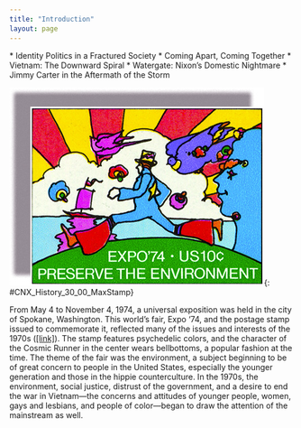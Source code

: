 ```yaml
---
title: "Introduction"
layout: page
---
```



<div data-type="abstract" markdown="1">
* Identity Politics in a Fractured Society
* Coming Apart, Coming Together
* Vietnam: The Downward Spiral
* Watergate: Nixon’s Domestic Nightmare
* Jimmy Carter in the Aftermath of the Storm

</div>

<?cnx.eoc class="summary" title="Summary"?>

<?cnx.eoc class="review-questions" title="Review Questions"?>

<?cnx.eoc class="critical-thinking" title="Critical Thinking Questions"?>

 ![An illustration in a psychedelic style depicts a man in a bell-bottomed suit and hat, leaping across an expanse of green land. In the background, a massive rainbow sprouts from a cloud, and bright birds and flowers sail through the air.](../resources/CNX_History_30_00_MaxStamp.jpg "Pop artist Peter Max designed this postage stamp to commemorate Expo &#x2018;74, a world&#x2019;s fair held in Spokane, Washington. The fair&#x2019;s theme was the natural environment. Unfortunately, and ironically, gasoline shortages prevented many from attending the exposition."){: #CNX_History_30_00_MaxStamp}

From May 4 to November 4, 1974, a universal exposition was held in the city of Spokane, Washington. This world’s fair, Expo ‘74, and the postage stamp issued to commemorate it, reflected many of the issues and interests of the 1970s ([\[link\]](#CNX_History_30_00_MaxStamp)). The stamp features psychedelic colors, and the character of the Cosmic Runner in the center wears bellbottoms, a popular fashion at the time. The theme of the fair was the environment, a subject beginning to be of great concern to people in the United States, especially the younger generation and those in the hippie counterculture. In the 1970s, the environment, social justice, distrust of the government, and a desire to end the war in Vietnam—the concerns and attitudes of younger people, women, gays and lesbians, and people of color—began to draw the attention of the mainstream as well.


